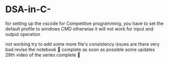 # DSA-in-C-

for setting up the vscode for Competitive programming, you have to set the default profile to windows CMD otherwise it will not work for input and output operation


not working 
try to add some more file's 
consistency issues are there very bad
revise the notebook 📓 complete as soon as possible 
some updates 
29th video of the series complete 💯 
